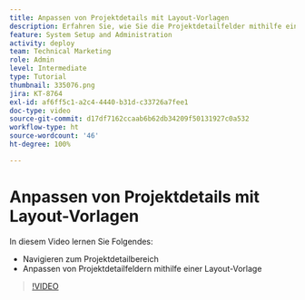 ```yaml
---
title: Anpassen von Projektdetails mit Layout-Vorlagen
description: Erfahren Sie, wie Sie die Projektdetailfelder mithilfe einer Layout-Vorlage anpassen.
feature: System Setup and Administration
activity: deploy
team: Technical Marketing
role: Admin
level: Intermediate
type: Tutorial
thumbnail: 335076.png
jira: KT-8764
exl-id: af6ff5c1-a2c4-4440-b31d-c33726a7fee1
doc-type: video
source-git-commit: d17df7162ccaab6b62db34209f50131927c0a532
workflow-type: ht
source-wordcount: '46'
ht-degree: 100%

---
```


# Anpassen von Projektdetails mit Layout-Vorlagen

In diesem Video lernen Sie Folgendes:

* Navigieren zum Projektdetailbereich
* Anpassen von Projektdetailfeldern mithilfe einer Layout-Vorlage

>[!VIDEO](https://video.tv.adobe.com/v/3432905/?quality=12&learn=on&enablevpops&captions=ger)
